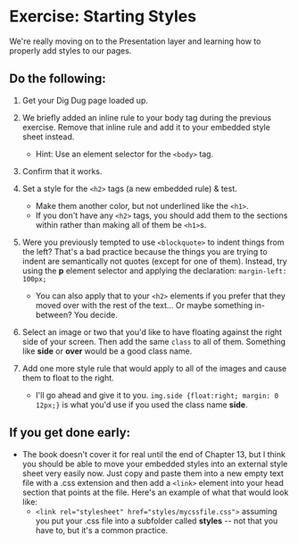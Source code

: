 # Exercise: Starting Styles

We're really moving on to the Presentation layer and learning how to properly add styles to our pages.  

## Do the following:

1. Get your Dig Dug page loaded up.

1. We briefly added an inline rule to your body tag during the previous exercise.  Remove that inline rule and add it to your embedded style sheet instead.
    - Hint: Use an element selector for the `<body>` tag.

1. Confirm that it works.

1. Set a style for the `<h2>` tags (a new embedded rule) & test.
    - Make them another color, but not underlined like the `<h1>`.
    - If you don't have any `<h2>` tags, you should add them to the sections within rather than making all of them be `<h1>`s.
    
1. Were you previously tempted to use `<blockquote>` to indent things from the left?  That's a bad practice because the things you are trying to indent are semantically not quotes (except for one of them).  Instead, try using the **p** element selector and applying the declaration: `margin-left: 100px;`
    - You can also apply that to your `<h2>` elements if you prefer that they moved over with the rest of the text... Or maybe something in-between?  You decide.

1. Select an image or two that you'd like to have floating against the right side of your screen.  Then add the same `class` to all of them.  Something like **side** or **over** would be a good class name.

1. Add one more style rule that would apply to all of the images and cause them to float to the right.
    - I'll go ahead and give it to you.  `img.side {float:right; margin: 0 12px;}` is what you'd use if you used the class name **side**.

## If you get done early:
- The book doesn't cover it for real until the end of Chapter 13, but I think you should be able to move your embedded styles into an external style sheet very easily now.  Just copy and paste them into a new empty text file with a .css extension and then add a `<link>` element into your head section that points at the file.  Here's an example of what that would look like:
    - `<link rel="stylesheet" href="styles/mycssfile.css">` assuming you put your .css file into a subfolder called **styles** -- not that you have to, but it's a common practice.



